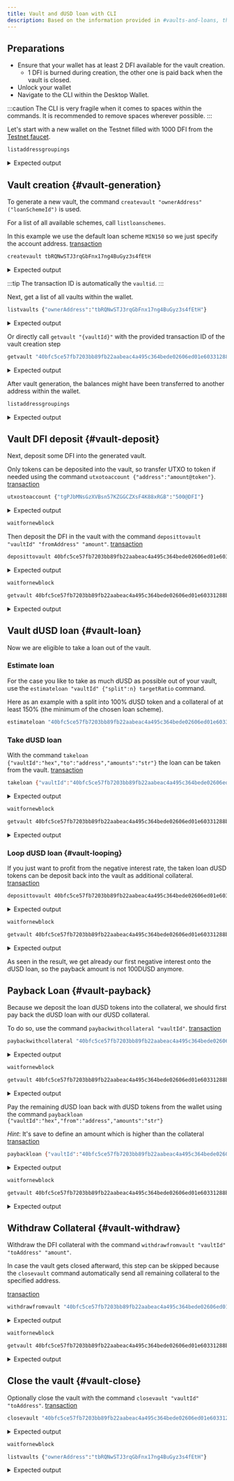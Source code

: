 ```yaml
---
title: Vault and dUSD loan with CLI
description: Based on the information provided in #vaults-and-loans, this guide will describe all steps on how to generate a DFI only vault to mint some dUSD to profit from the negative interest rate.
---
```


## Preparations

- Ensure that your wallet has at least 2 DFI available for the vault creation.
  - 1 DFI is burned during creation, the other one is paid back when the vault is closed.
- Unlock your wallet
- Navigate to the CLI within the Desktop Wallet.

:::caution
The CLI is very fragile when it comes to spaces within the commands. It is recommended to remove spaces wherever possible.
:::

Let's start with a new wallet on the Testnet filled with 1000 DFI from the [Testnet faucet](https://testnet-utxo.mydefichain.com/index.php).

```bash title="CLI Command"
listaddressgroupings
```

<details><summary>Expected output</summary>
<p>

```
  [
    [
      "tbRQNwSTJ3rqGbFnx17ng4BuGyz3s4fEtH",
      1000.0,
      "main"
    ]
  ]
]
```

</p>
</details>

## Vault creation {#vault-generation}

To generate a new vault, the command `createvault "ownerAddress" ("loanSchemeId")` is used.

For a list of all available schemes, call `listloanschemes`.

In this example we use the default loan scheme `MIN150` so we just specify the account address. [transaction](https://defiscan.live/transactions/40bfc5ce57fb7203bb89fb22aabeac4a495c364bede02606ed01e60331288b9b?network=TestNet)

```bash title="CLI Command"
createvault tbRQNwSTJ3rqGbFnx17ng4BuGyz3s4fEtH
```

<details><summary>Expected output</summary>
<p>

```
40bfc5ce57fb7203bb89fb22aabeac4a495c364bede02606ed01e60331288b9b
```

</p>
</details>

:::tip
The transaction ID is automatically the `vaultid`.
:::

Next, get a list of all vaults within the wallet.

```bash title="CLI Command"
listvaults {"ownerAddress":"tbRQNwSTJ3rqGbFnx17ng4BuGyz3s4fEtH"}
```

<details><summary>Expected output</summary>
<p>

```
[
  {
    "vaultId": "40bfc5ce57fb7203bb89fb22aabeac4a495c364bede02606ed01e60331288b9b",
    "ownerAddress": "tbRQNwSTJ3rqGbFnx17ng4BuGyz3s4fEtH",
    "loanSchemeId": "C150",
    "state": "active"
  }
]
```

</p>
</details>

Or directly call `getvault "{vaultId}"` with the provided transaction ID of the vault creation step

```bash title="CLI Command"
getvault "40bfc5ce57fb7203bb89fb22aabeac4a495c364bede02606ed01e60331288b9b"
```

<details><summary>Expected output</summary>
<p>

```
{
  "vaultId": "40bfc5ce57fb7203bb89fb22aabeac4a495c364bede02606ed01e60331288b9b",
  "loanSchemeId": "C150",
  "ownerAddress": "tbRQNwSTJ3rqGbFnx17ng4BuGyz3s4fEtH",
  "state": "active",
  "collateralAmounts": [],
  "loanAmounts": [],
  "interestAmounts": [],
  "collateralValue": 0,
  "loanValue": 0,
  "interestValue": 0,
  "informativeRatio": -1,
  "collateralRatio": -1
```

</p>
</details>

After vault generation, the balances might have been transferred to another address within the wallet.

```bash title="CLI Command"
listaddressgroupings
```

<details><summary>Expected output</summary>
<p>

```
[
  [
    [
      "tbRQNwSTJ3rqGbFnx17ng4BuGyz3s4fEtH",
      0,
      "main"
    ],
    [
      "tgPJbMNsGzXVBsn57KZGGCZXsF4K88xRGB",
      998.99999823
    ]
  ]
]
```

</p>
</details>

## Vault DFI deposit {#vault-deposit}

Next, deposit some DFI into the generated vault.

Only tokens can be deposited into the vault, so transfer UTXO to token if needed using the command `utxotoaccount {"address":"amount@token"}`. [transaction](https://defiscan.live/transactions/a80da68afc050a0671dd712dd64c044b9416650081f586c6ac13710c1e7ddc55?network=TestNet)

```bash title="CLI Command"
utxostoaccount {"tgPJbMNsGzXVBsn57KZGGCZXsF4K88xRGB":"500@DFI"}
```

<details><summary>Expected output</summary>
<p>

```
a80da68afc050a0671dd712dd64c044b9416650081f586c6ac13710c1e7ddc55
```

</p>
</details>

```bash title="CLI Command"
waitfornewblock
```

Then deposit the DFI in the vault with the command `deposittovault "vaultId" "fromAddress" "amount"`. [transaction](https://defiscan.live/transactions/1d025f1db8eccb9b69b0afc0f98ab576d3c7f43728bf889e048bac08db464687?network=TestNet)

```bash title="CLI Command"
deposittovault 40bfc5ce57fb7203bb89fb22aabeac4a495c364bede02606ed01e60331288b9b tgPJbMNsGzXVBsn57KZGGCZXsF4K88xRGB 500@DFI
```

<details><summary>Expected output</summary>
<p>

```
1d025f1db8eccb9b69b0afc0f98ab576d3c7f43728bf889e048bac08db464687
```

</p>
</details>

```bash title="CLI Command"
waitfornewblock
```

```bash title="CLI Command"
getvault 40bfc5ce57fb7203bb89fb22aabeac4a495c364bede02606ed01e60331288b9b true
```

<details><summary>Expected output</summary>
<p>

```
...
  "collateralAmounts": [
    "500.00000000@DFI"
  ],
...
```

</p>
</details>

## Vault dUSD loan {#vault-loan}

Now we are eligible to take a loan out of the vault.

### Estimate loan

For the case you like to take as much dUSD as possible out of your vault, use the `estimateloan "vaultId" {"split":n} targetRatio` command.

Here as an example with a split into 100% dUSD token and a collateral of at least 150% (the minimum of the chosen loan scheme).

```bash title="CLI Command"
estimateloan "40bfc5ce57fb7203bb89fb22aabeac4a495c364bede02606ed01e60331288b9b" {"DUSD":1.0} 150
```

### Take dUSD loan

With the command `takeloan {"vaultId":"hex","to":"address","amounts":"str"}` the loan can be taken from the vault. [transaction](https://defiscan.live/transactions/5d30554b48cff80bd7937b87ae4ae2606a5c7e20902ccead6909a29ec9567fa2?network=TestNet)

```bash title="CLI Command"
takeloan {"vaultId":"40bfc5ce57fb7203bb89fb22aabeac4a495c364bede02606ed01e60331288b9b","to":"tgPJbMNsGzXVBsn57KZGGCZXsF4K88xRGB","amounts":"100@DUSD"}
```

<details><summary>Expected output</summary>
<p>

```
5d30554b48cff80bd7937b87ae4ae2606a5c7e20902ccead6909a29ec9567fa2
```

</p>
</details>

```bash title="CLI Command"
waitfornewblock
```

```bash title="CLI Command"
getvault 40bfc5ce57fb7203bb89fb22aabeac4a495c364bede02606ed01e60331288b9b true
```

<details><summary>Expected output</summary>
<p>

```
{
  "vaultId": "40bfc5ce57fb7203bb89fb22aabeac4a495c364bede02606ed01e60331288b9b",
  "loanSchemeId": "C150",
  "ownerAddress": "tbRQNwSTJ3rqGbFnx17ng4BuGyz3s4fEtH",
  "state": "active",
  "collateralAmounts": [
    "500.00000000@DFI"
  ],
  "loanAmounts": [
    "99.99981926@DUSD"
  ],
  "interestAmounts": [
    "-0.00018074@DUSD"
  ],
  "collateralValue": 233.919545,
  "loanValue": 99.99981926,
  "interestValue": -0.00018074,
  "informativeRatio": 233.91996778,
  "collateralRatio": 234,
  "nextCollateralRatio": 233,
  "interestPerBlockValue": "-0.000090372907153729071537",
  "interestsPerBlock": [
    "-0.000090372907153729071537@DUSD"
  ]
}
```

</p>
</details>

### Loop dUSD loan {#vault-looping}

If you just want to profit from the negative interest rate, the taken loan dUSD tokens can be deposit back into the vault as additional collateral. [transaction](https://defiscan.live/transactions/b6dbb4bba4ec83eda09daf531d1968d4194ca39ba7273f471dd7a14303a991b9?network=TestNet)

```bash title="CLI Command"
deposittovault 40bfc5ce57fb7203bb89fb22aabeac4a495c364bede02606ed01e60331288b9b tgPJbMNsGzXVBsn57KZGGCZXsF4K88xRGB 100@DUSD
```

<details><summary>Expected output</summary>
<p>

```
b6dbb4bba4ec83eda09daf531d1968d4194ca39ba7273f471dd7a14303a991b9
```

</p>
</details>

```bash title="CLI Command"
waitfornewblock
```

```bash title="CLI Command"
getvault 40bfc5ce57fb7203bb89fb22aabeac4a495c364bede02606ed01e60331288b9b true
```

<details><summary>Expected output</summary>
<p>

```
{
  "vaultId": "40bfc5ce57fb7203bb89fb22aabeac4a495c364bede02606ed01e60331288b9b",
  "loanSchemeId": "C150",
  "ownerAddress": "tbRQNwSTJ3rqGbFnx17ng4BuGyz3s4fEtH",
  "state": "active",
  "collateralAmounts": [
    "500.00000000@DFI",
    "100.00000000@DUSD"
  ],
  "loanAmounts": [
    "99.99954814@DUSD"
  ],
  "interestAmounts": [
    "-0.00045186@DUSD"
  ],
  "collateralValue": 353.919545,
  "loanValue": 99.99954814,
  "interestValue": -0.00045186,
  "informativeRatio": 353.92114422,
  "collateralRatio": 354,
  "nextCollateralRatio": 353,
  "interestPerBlockValue": "-0.000090372907153729071537",
  "interestsPerBlock": [
    "-0.000090372907153729071537@DUSD"
  ]
}
```

</p>
</details>

As seen in the result, we get already our first negative interest onto the dUSD loan, so the payback amount is not 100DUSD anymore.

## Payback Loan {#vault-payback}

Because we deposit the loan dUSD tokens into the collateral, we should first pay back the dUSD loan with our dUSD collateral.

To do so, use the command `paybackwithcollateral "vaultId"`. [transaction](https://defiscan.live/transactions/7c333e497779e1dc63c578a8ff29591def8933219f90354a67c4ff0751779e3c?network=TestNet)

```bash title="CLI Command"
paybackwithcollateral "40bfc5ce57fb7203bb89fb22aabeac4a495c364bede02606ed01e60331288b9b"
```

<details><summary>Expected output</summary>
<p>

```
7c333e497779e1dc63c578a8ff29591def8933219f90354a67c4ff0751779e3c
```

</p>
</details>

```bash title="CLI Command"
waitfornewblock
```

```bash
getvault 40bfc5ce57fb7203bb89fb22aabeac4a495c364bede02606ed01e60331288b9b true
```

<details><summary>Expected output</summary>
<p>

```
{
  "vaultId": "40bfc5ce57fb7203bb89fb22aabeac4a495c364bede02606ed01e60331288b9b",
  "loanSchemeId": "C150",
  "ownerAddress": "tbRQNwSTJ3rqGbFnx17ng4BuGyz3s4fEtH",
  "state": "active",
  "collateralAmounts": [
    "500.00000000@DFI"
  ],
  "loanAmounts": [
    "30.87450689@DUSD"
  ],
  "interestAmounts": [
    "-0.00002790@DUSD"
  ],
  "collateralValue": 234.14012,
  "loanValue": 30.87450689,
  "interestValue": -0.0000279,
  "informativeRatio": 758.36067871,
  "collateralRatio": 758,
  "nextCollateralRatio": 758,
  "interestPerBlockValue": "-0.000027902214659912480974",
  "interestsPerBlock": [
    "-0.000027902214659912480974@DUSD"
  ]
}
```

</p>
</details>

Pay the remaining dUSD loan back with dUSD tokens from the wallet using the command `paybackloan {"vaultId":"hex","from":"address","amounts":"str"}`

_Hint_: It's save to define an amount which is higher than the collateral [transaction](https://defiscan.live/transactions/617a5e26b231c9fd80ce2c882abd3f22a5d755140ba2b1deb4c2883b2f9bf4d0?network=TestNet)

```bash title="CLI Command"
paybackloan {"vaultId":"40bfc5ce57fb7203bb89fb22aabeac4a495c364bede02606ed01e60331288b9b","from":"tbRQNwSTJ3rqGbFnx17ng4BuGyz3s4fEtH","amounts":"31@DUSD"}
```

<details><summary>Expected output</summary>
<p>

```
617a5e26b231c9fd80ce2c882abd3f22a5d755140ba2b1deb4c2883b2f9bf4d0
```

</p>
</details>

```bash title="CLI Command"
waitfornewblock
```

```bash title="CLI Command"
getvault 40bfc5ce57fb7203bb89fb22aabeac4a495c364bede02606ed01e60331288b9b true
```

<details><summary>Expected output</summary>
<p>

```
{
  "vaultId": "40bfc5ce57fb7203bb89fb22aabeac4a495c364bede02606ed01e60331288b9b",
  "loanSchemeId": "C150",
  "ownerAddress": "tbRQNwSTJ3rqGbFnx17ng4BuGyz3s4fEtH",
  "state": "active",
  "collateralAmounts": [
    "500.00000000@DFI"
  ],
  "loanAmounts": [],
  "interestAmounts": [],
  "collateralValue": 234.14012,
  "loanValue": 0,
  "interestValue": 0,
  "informativeRatio": -1,
  "collateralRatio": -1,
  "nextCollateralRatio": -1,
  "interestPerBlockValue": "0.000000000000000000000000",
  "interestsPerBlock": []
}
```

</p>
</details>

## Withdraw Collateral {#vault-withdraw}

Withdraw the DFI collateral with the command `withdrawfromvault "vaultId" "toAddress" "amount"`.

In case the vault gets closed afterward, this step can be skipped because the `closevault` command automatically send all remaining collateral to the specified address.

[transaction](https://defiscan.live/transactions/de1a5206cad6bdac8c75051594f7196a1452f6352de34f0e757b0d11eb30878b?network=TestNet)

```bash title="CLI Command"
withdrawfromvault "40bfc5ce57fb7203bb89fb22aabeac4a495c364bede02606ed01e60331288b9b" "tbRQNwSTJ3rqGbFnx17ng4BuGyz3s4fEtH" "500@DFI"
```

<details><summary>Expected output</summary>
<p>

```
de1a5206cad6bdac8c75051594f7196a1452f6352de34f0e757b0d11eb30878b
```

</p>
</details>

```bash title="CLI Command"
waitfornewblock
```

```bash title="CLI Command"
getvault 40bfc5ce57fb7203bb89fb22aabeac4a495c364bede02606ed01e60331288b9b true
```

<details><summary>Expected output</summary>
<p>

```
{
  "vaultId": "40bfc5ce57fb7203bb89fb22aabeac4a495c364bede02606ed01e60331288b9b",
  "loanSchemeId": "C150",
  "ownerAddress": "tbRQNwSTJ3rqGbFnx17ng4BuGyz3s4fEtH",
  "state": "active",
  "collateralAmounts": [],
  "loanAmounts": [],
  "interestAmounts": [],
  "collateralValue": 0,
  "loanValue": 0,
  "interestValue": 0,
  "informativeRatio": -1,
  "collateralRatio": -1,
  "nextCollateralRatio": -1,
  "interestPerBlockValue": "0.000000000000000000000000",
  "interestsPerBlock": []
}
```

</p>
</details>

## Close the vault {#vault-close}

Optionally close the vault with the command `closevault "vaultId" "toAddress"`. [transaction](https://defiscan.live/transactions/119dbe51114add775ab3ad7f1e7dd1cc44223d5798b0e0f5e37f427149862bb4?network=TestNet)

```bash title="CLI Command"
closevault "40bfc5ce57fb7203bb89fb22aabeac4a495c364bede02606ed01e60331288b9b" "tbRQNwSTJ3rqGbFnx17ng4BuGyz3s4fEtH"
```

<details><summary>Expected output</summary>
<p>

```
119dbe51114add775ab3ad7f1e7dd1cc44223d5798b0e0f5e37f427149862bb4
```

</p>
</details>

```bash title="CLI Command"
waitfornewblock
```

```bash title="CLI Command"
listvaults {"ownerAddress":"tbRQNwSTJ3rqGbFnx17ng4BuGyz3s4fEtH"}
```

<details><summary>Expected output</summary>
<p>

```
[]
```

</p>
</details>
